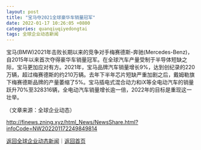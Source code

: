 ```yaml
---
layout: post
title: "宝马夺2021全球豪华车销量冠军"
date: 2022-01-17 10:26:05 +0800
categories: quanqiuqiyedongtai
tags: 全球企业动态新闻
---
```

<p>宝马(BMW)2021年击败长期以来的竞争对手梅赛德斯-奔驰(Mercedes-Benz)，自2015年以来首次夺得豪华车销量冠军。在全球汽车产量受制于半导体短缺之际，宝马更加应对有方。2021年，宝马品牌汽车销量增长9%，达到创纪录的220万辆，超过梅赛德斯的约210万辆。去年下半年芯片短缺严重加剧之后，戴姆勒旗下梅赛德斯品牌的产量萎缩了5%。宝马插电式混合动力和iX等全电动汽车的销量跃升70%至328316辆，全电动汽车销量增长逾一倍，2022年的目标是重现这一壮举。</p><p class="em_media">（文章来源：全球企业动态）</p>

<http://finews.zning.xyz/html_News/NewsShare.html?infoCode=NW202201172249849814>

[返回全球企业动态新闻](//finews.withounder.com/category/quanqiuqiyedongtai.html)｜[返回首页](//finews.withounder.com/)